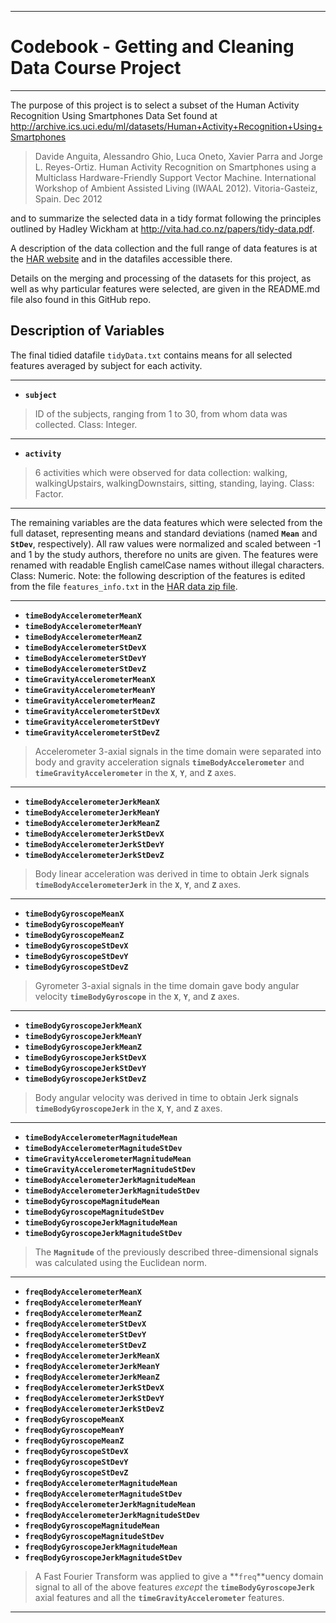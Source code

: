 ***
# Codebook - Getting and Cleaning Data Course Project
***

The purpose of this project is to select a subset of the Human Activity Recognition Using Smartphones Data Set found at <http://archive.ics.uci.edu/ml/datasets/Human+Activity+Recognition+Using+Smartphones> 

> Davide Anguita, Alessandro Ghio, Luca Oneto, Xavier Parra and Jorge L. Reyes-Ortiz. Human Activity Recognition on Smartphones using a Multiclass Hardware-Friendly Support Vector Machine. International Workshop of Ambient Assisted Living (IWAAL 2012). Vitoria-Gasteiz, Spain. Dec 2012 

and to summarize the selected data in a tidy format following the principles outlined by Hadley Wickham at <http://vita.had.co.nz/papers/tidy-data.pdf>.

A description of the data collection and the full range of data features is at the [HAR website](http://archive.ics.uci.edu/ml/datasets/Human+Activity+Recognition+Using+Smartphones) and in the datafiles accessible there.

Details on the merging and processing of the datasets for this project, as well as why particular features were selected, are given in the README.md file also found in this GitHub repo.

## Description of Variables

The final tidied datafile `tidyData.txt` contains means for all selected features averaged by subject for each activity.

***

* **`subject`** 
> ID of the subjects, ranging from 1 to 30, from whom data was collected.  Class: Integer.

***

* **`activity`** 
> 6 activities which were observed for data collection: walking, walkingUpstairs, walkingDownstairs, sitting, standing, laying.  Class: Factor.

***

The remaining variables are the data features which were selected from the full dataset, representing means and standard deviations (named **`Mean`** and **`StDev`**, respectively).  All raw values were normalized and scaled between -1 and 1 by the study authors, therefore no units are given.  The features were renamed with readable English camelCase names without illegal characters.  Class: Numeric.  Note: the following description of the features is edited from the file `features_info.txt` in the [HAR data zip file](http://archive.ics.uci.edu/ml/machine-learning-databases/00240/UCI%20HAR%20Dataset.zip).
***
* **`timeBodyAccelerometerMeanX`**
* **`timeBodyAccelerometerMeanY`**
* **`timeBodyAccelerometerMeanZ`**
* **`timeBodyAccelerometerStDevX`**
* **`timeBodyAccelerometerStDevY`**
* **`timeBodyAccelerometerStDevZ`**
* **`timeGravityAccelerometerMeanX`**
* **`timeGravityAccelerometerMeanY`**
* **`timeGravityAccelerometerMeanZ`**
* **`timeGravityAccelerometerStDevX`**
* **`timeGravityAccelerometerStDevY`**
* **`timeGravityAccelerometerStDevZ`**
> Accelerometer 3-axial signals in the time domain were separated into body and gravity acceleration signals **`timeBodyAccelerometer`** and **`timeGravityAccelerometer`** in the **`X`**, **`Y`**, and **`Z`** axes.

***

* **`timeBodyAccelerometerJerkMeanX`**
* **`timeBodyAccelerometerJerkMeanY`**
* **`timeBodyAccelerometerJerkMeanZ`**
* **`timeBodyAccelerometerJerkStDevX`**
* **`timeBodyAccelerometerJerkStDevY`**
* **`timeBodyAccelerometerJerkStDevZ`**
> Body linear acceleration was derived in time to obtain Jerk signals **`timeBodyAccelerometerJerk`** in the **`X`**, **`Y`**, and **`Z`** axes. 

***

* **`timeBodyGyroscopeMeanX`**
* **`timeBodyGyroscopeMeanY`**
* **`timeBodyGyroscopeMeanZ`**
* **`timeBodyGyroscopeStDevX`**
* **`timeBodyGyroscopeStDevY`**
* **`timeBodyGyroscopeStDevZ`**
> Gyrometer 3-axial signals in the time domain gave body angular velocity **`timeBodyGyroscope`** in the **`X`**, **`Y`**, and **`Z`** axes.

***

* **`timeBodyGyroscopeJerkMeanX`**
* **`timeBodyGyroscopeJerkMeanY`**
* **`timeBodyGyroscopeJerkMeanZ`**
* **`timeBodyGyroscopeJerkStDevX`**
* **`timeBodyGyroscopeJerkStDevY`**
* **`timeBodyGyroscopeJerkStDevZ`**
> Body angular velocity was derived in time to obtain Jerk signals **`timeBodyGyroscopeJerk`** in the **`X`**, **`Y`**, and **`Z`** axes. 

***

* **`timeBodyAccelerometerMagnitudeMean`**
* **`timeBodyAccelerometerMagnitudeStDev`**
* **`timeGravityAccelerometerMagnitudeMean`**
* **`timeGravityAccelerometerMagnitudeStDev`**
* **`timeBodyAccelerometerJerkMagnitudeMean`**
* **`timeBodyAccelerometerJerkMagnitudeStDev`**
* **`timeBodyGyroscopeMagnitudeMean`**
* **`timeBodyGyroscopeMagnitudeStDev`**
* **`timeBodyGyroscopeJerkMagnitudeMean`**
* **`timeBodyGyroscopeJerkMagnitudeStDev`**
> The **`Magnitude`** of the previously described three-dimensional signals was calculated using the Euclidean norm. 

***

* **`freqBodyAccelerometerMeanX`**
* **`freqBodyAccelerometerMeanY`**
* **`freqBodyAccelerometerMeanZ`**
* **`freqBodyAccelerometerStDevX`**
* **`freqBodyAccelerometerStDevY`**
* **`freqBodyAccelerometerStDevZ`**
* **`freqBodyAccelerometerJerkMeanX`**
* **`freqBodyAccelerometerJerkMeanY`**
* **`freqBodyAccelerometerJerkMeanZ`**
* **`freqBodyAccelerometerJerkStDevX`**
* **`freqBodyAccelerometerJerkStDevY`**
* **`freqBodyAccelerometerJerkStDevZ`**
* **`freqBodyGyroscopeMeanX`**
* **`freqBodyGyroscopeMeanY`**
* **`freqBodyGyroscopeMeanZ`**
* **`freqBodyGyroscopeStDevX`**
* **`freqBodyGyroscopeStDevY`**
* **`freqBodyGyroscopeStDevZ`**
* **`freqBodyAccelerometerMagnitudeMean`**
* **`freqBodyAccelerometerMagnitudeStDev`**
* **`freqBodyAccelerometerJerkMagnitudeMean`**
* **`freqBodyAccelerometerJerkMagnitudeStDev`**
* **`freqBodyGyroscopeMagnitudeMean`**
* **`freqBodyGyroscopeMagnitudeStDev`**
* **`freqBodyGyroscopeJerkMagnitudeMean`**
* **`freqBodyGyroscopeJerkMagnitudeStDev`**
> A Fast Fourier Transform was applied to give a **`freq`**uency domain signal to all of the above features _except_ the **`timeBodyGyroscopeJerk`** axial features and all the **`timeGravityAccelerometer`** features.

***